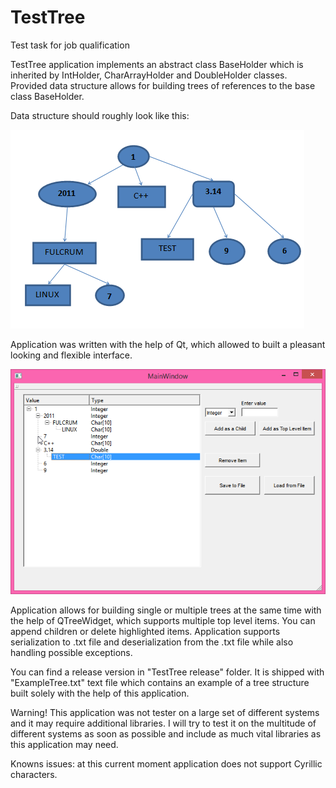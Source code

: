 # TestTree
Test task for job qualification

TestTree application implements an abstract class BaseHolder which is inherited by IntHolder, CharArrayHolder and DoubleHolder classes.
Provided data structure allows for building trees of references to the base class BaseHolder.

Data structure should roughly look like this:

![screenshot1](https://github.com/ImpactOfTesseract/TestTree/blob/master/TestTree/TreeSerialForTestTask.png)

Application was written with the help of Qt, which allowed to built a pleasant looking and flexible interface.

![screenshot1](https://github.com/ImpactOfTesseract/TestTree/blob/master/TestTree/1.png)

Application allows for building single or multiple trees at the same time with the help of QTreeWidget, which supports multiple top level
items. You can append children or delete highlighted items. Application supports serialization to .txt file and deserialization from the .txt file while also handling possible exceptions. 

You can find a release version in "TestTree release" folder. It is shipped with "ExampleTree.txt" text file which contains an example of a tree structure built solely with the help of this application.

Warning! This application was not tester on a large set of different systems and it may require additional libraries. I will try to test it on the multitude of different systems as soon as possible and include as much vital libraries as this application may need.

Knowns issues: at this current moment application does not support Cyrillic characters.
